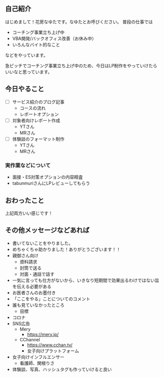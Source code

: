 ## 自己紹介
はじめまして！花房なゆたです。なゆたとお呼びください。
普段の仕事では
- コーチング事業立ち上げ中
- VBA開発/バックオフィス改善（お休み中）
- いろんなバイト的なこと

などをやっています。

急ピッチでコーチング事業立ち上げ中のため、今日はLP制作をやっていけたらいいなと思っています。

## 今日やること
- [ ] サービス紹介のブログ記事
  - コースの流れ
  - レポートオプション
- [ ] 対象者向けレポート作成
  - YTさん
  - MRさん
- [ ] 体験談のフォーマット制作
  - YTさん
  - MRさん

### 実作業などについて
- 面接・ES対策オプションの内容精査
- tabunmuriさんにLPレビューしてもらう

## おわったこと
上記両方いい感じです！

## その他メッセージなどあれば
- 書いてないことをやりました。
- めちゃくちゃ助かりました！ありがとうございます！！
- 親御さん向け
  - 資料請求
  - 封筒で送る
  - 対面・通話で話す
- 一気に言っても仕方がないから、いきなり短期間で効果出るわけではない旨を伝える必要がある
- お医者さんのお墨付き
- 「ここをやる」ことについてのコメント
- 誰も見ていなかったところ
  - 目標
- コロナ
- SNS広告
  - Mery
    - https://mery.jp/
  - CChannel
    - https://www.cchan.tv/
    - 女子向けプラットフォーム
- 女子向けインフルエンサー
    - 看護師、関根りさ
- 体験談、写真、ハッシュタグも作っていけると良い
